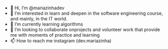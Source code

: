 - 👋 Hi, I’m @mariazinhadev
- 👀 I’m interested in learn and deepen in the software engineering course, and mainly, in the IT world.
- 🌱 I’m currently learning algorithms 
- 💞️ I’m looking to collaborate onprojects and volunteer work that provide me with moments of practice and learning
- 📫 How to reach me  instagram (dev.mariazinha)

<!---
mariazinhadev/mariazinhadev is a ✨ special ✨ repository because its `README.md` (this file) appears on your GitHub profile.
You can click the Preview link to take a look at your changes.
--->
